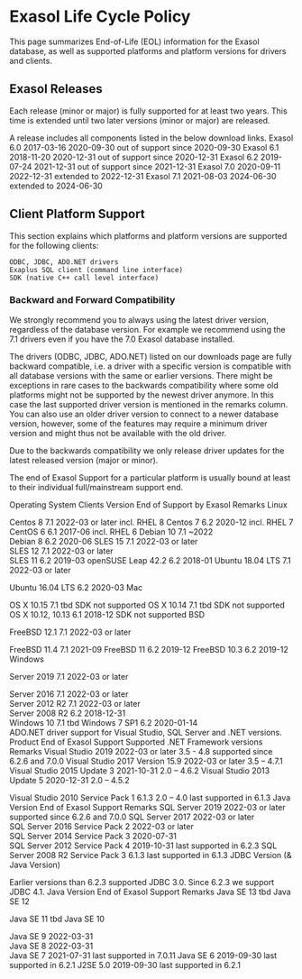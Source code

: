 
# Exasol Life Cycle Policy
This page summarizes End-of-Life (EOL) information for the Exasol database, as well as supported platforms and platform versions for drivers and clients.

## Exasol Releases

Each release (minor or major) is fully supported for at least two years. This time is extended until two later versions (minor or major) are released.

A release includes all components listed in the below download links.
Exasol 6.0	2017-03-16	2020-09-30	out of support since 2020-09-30
Exasol 6.1	2018-11-20	2020-12-31	out of support since 2020-12-31
Exasol 6.2	2019-07-24	2021-12-31	out of support since 2021-12-31
Exasol 7.0	2020-09-11	2022-12-31	extended to 2022-12-31
Exasol 7.1	2021-08-03	2024-06-30	extended to 2024-06-30

## Client Platform Support

This section explains which platforms and platform versions are supported for the following clients:

    ODBC, JDBC, ADO.NET drivers
    Exaplus SQL client (command line interface)
    SDK (native C++ call level interface)

### Backward and Forward Compatibility

We strongly recommend you to always using the latest driver version, regardless of the database version. For example we recommend using the 7.1 drivers even if you have the 7.0 Exasol database installed.

The drivers (ODBC, JDBC, ADO.NET) listed on our downloads page are fully backward compatible, i.e. a driver with a specific version is compatible with all database versions with the same or earlier versions. There might be exceptions in rare cases to the backwards compatibility where some old platforms might not be supported by the newest driver anymore. In this case the last supported driver version is mentioned in the remarks column. You can also use an older driver version to connect to a newer database version, however, some of the features may require a minimum driver version and might thus not be available with the old driver.

Due to the backwards compatibility we only release driver updates for the latest released version (major or minor).

The end of Exasol Support for a particular platform is usually bound at least to their individual full/mainstream support end.

Operating System	Clients Version	End of Support by Exasol
	Remarks
Linux	
	
	
Centos 8	7.1	2022-03 or later
	incl. RHEL 8
Centos 7	6.2	2020-12	incl. RHEL 7
CentOS 6	6.1	2017-06	incl. RHEL 6
Debian 10	7.1	~2022	
Debian 8	6.2	2020-06	
SLES 15	7.1	2022-03 or later	
SLES 12	7.1	2022-03 or later	
SLES 11	6.2	2019-03	
openSUSE Leap 42.2	6.2	2018-01	
Ubuntu 18.04 LTS	7.1	2022-03 or later
	
Ubuntu 16.04 LTS	6.2	2020-03	
Mac	
	
	
OS X 10.15	7.1	tbd	SDK not supported
OS X 10.14	7.1	tbd	SDK not supported
OS X 10.12, 10.13
	6.1	2018-12	SDK not supported
BSD	
	
	
FreeBSD 12.1	7.1	2022-03 or later
	
FreeBSD 11.4	7.1	2021-09	
FreeBSD 11	6.2	2019-12	
FreeBSD 10.3	6.2	2019-12	
Windows	
	
	
Server 2019	7.1	2022-03 or later
	
Server 2016	7.1	2022-03 or later	
Server 2012 R2	7.1	2022-03 or later	
Server 2008 R2	6.2	2018-12-31	
Windows 10	7.1	tbd	
Windows 7 SP1	6.2	2020-01-14	
ADO.NET driver support for Visual Studio, SQL Server and .NET versions.
Product	End of Exasol Support	Supported .NET Framework versions	Remarks
Visual Studio 2019	2022-03 or later	3.5 - 4.8	supported since 6.2.6 and 7.0.0
Visual Studio 2017 Version 15.9	2022-03 or later	3.5 – 4.7.1	
Visual Studio 2015 Update 3	2021-10-31	2.0 – 4.6.2	
Visual Studio 2013 Update 5	2020-12-31	2.0 – 4.5.2	

Visual Studio 2010 Service Pack 1
	6.1.3	2.0 – 4.0	last supported in 6.1.3
Java Version	End of Exasol Support	Remarks
SQL Server 2019	2022-03 or later	supported since 6.2.6 and 7.0.0
SQL Server 2017	2022-03 or later	
SQL Server 2016 Service Pack 2	2022-03 or later	
SQL Server 2014 Service Pack 3	2020-07-31	
SQL Server 2012 Service Pack 4	2019-10-31	last supported in 6.2.3
SQL Server 2008 R2 Service Pack 3	6.1.3	last supported in 6.1.3
JDBC Version (& Java Version)

Earlier versions than 6.2.3 supported JDBC 3.0. Since 6.2.3 we support JDBC 4.1.
Java Version	End of Exasol Support	Remarks
Java SE 13	tbd	
Java SE 12	
	
Java SE 11	tbd	
Java SE 10	
	
Java SE 9	2022-03-31	
Java SE 8	2022-03-31	
Java SE 7	2021-07-31	last supported in 7.0.11
Java SE 6	2019-09-30	last supported in 6.2.1
J2SE 5.0	2019-09-30	last supported in 6.2.1
